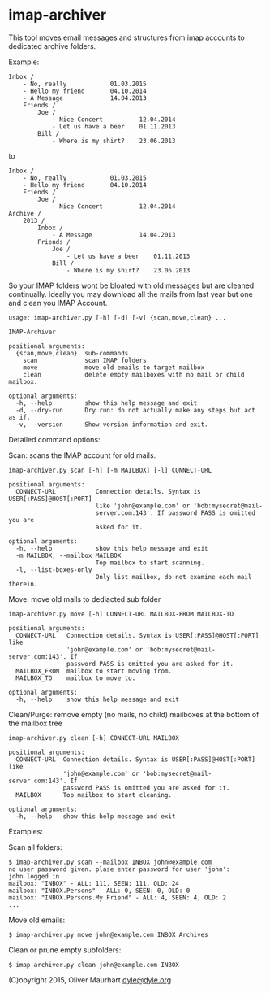 imap-archiver
=============

This tool moves email messages and structures from imap accounts to dedicated archive folders.

Example:

    Inbox /
        - No, really            01.03.2015
        - Hello my friend       04.10.2014
        - A Message             14.04.2013
        Friends /
            Joe /
                - Nice Concert          12.04.2014 
                - Let us have a beer    01.11.2013
            Bill /
                - Where is my shirt?    23.06.2013

to

    Inbox /
        - No, really            01.03.2015
        - Hello my friend       04.10.2014
        Friends /
            Joe /
                - Nice Concert          12.04.2014 
    Archive /
        2013 /
            Inbox /
                - A Message             14.04.2013
            Friends /
                Joe /
                    - Let us have a beer    01.11.2013
                Bill /
                    - Where is my shirt?    23.06.2013

So your IMAP folders wont be bloated with old messages but are cleaned continually. Ideally 
you may download all the mails from last year but one and clean you IMAP Account.

    usage: imap-archiver.py [-h] [-d] [-v] {scan,move,clean} ...

    IMAP-Archiver

    positional arguments:
      {scan,move,clean}  sub-commands
        scan             scan IMAP folders
        move             move old emails to target mailbox
        clean            delete empty mailboxes with no mail or child mailbox.

    optional arguments:
      -h, --help         show this help message and exit
      -d, --dry-run      Dry run: do not actually make any steps but act as if.
      -v, --version      Show version information and exit.


Detailed command options:

Scan: scans the IMAP account for old mails.

    imap-archiver.py scan [-h] [-m MAILBOX] [-l] CONNECT-URL

    positional arguments:
      CONNECT-URL           Connection details. Syntax is USER[:PASS]@HOST[:PORT]
                            like 'john@example.com' or 'bob:mysecret@mail-
                            server.com:143'. If password PASS is omitted you are
                            asked for it.

    optional arguments:
      -h, --help            show this help message and exit
      -m MAILBOX, --mailbox MAILBOX
                            Top mailbox to start scanning.
      -l, --list-boxes-only
                            Only list mailbox, do not examine each mail therein.

Move: move old mails to dediacted sub folder

    imap-archiver.py move [-h] CONNECT-URL MAILBOX-FROM MAILBOX-TO

    positional arguments:
      CONNECT-URL   Connection details. Syntax is USER[:PASS]@HOST[:PORT] like
                    'john@example.com' or 'bob:mysecret@mail-server.com:143'. If
                    password PASS is omitted you are asked for it.
      MAILBOX_FROM  mailbox to start moving from.
      MAILBOX_TO    mailbox to move to.

    optional arguments:
      -h, --help    show this help message and exit

Clean/Purge: remove empty (no mails, no child) mailboxes at the bottom of the mailbox tree

    imap-archiver.py clean [-h] CONNECT-URL MAILBOX

    positional arguments:
      CONNECT-URL  Connection details. Syntax is USER[:PASS]@HOST[:PORT] like
                   'john@example.com' or 'bob:mysecret@mail-server.com:143'. If
                   password PASS is omitted you are asked for it.
      MAILBOX      Top mailbox to start cleaning.

    optional arguments:
      -h, --help   show this help message and exit

Examples:

Scan all folders:

    $ imap-archiver.py scan --mailbox INBOX john@example.com
    no user password given. plase enter password for user 'john':
    john logged in
    mailbox: "INBOX" - ALL: 111, SEEN: 111, OLD: 24
    mailbox: "INBOX.Persons" - ALL: 0, SEEN: 0, OLD: 0
    mailbox: "INBOX.Persons.My Friend" - ALL: 4, SEEN: 4, OLD: 2
    ...

Move old emails:

    $ imap-archiver.py move john@example.com INBOX Archives

Clean or prune empty subfolders:

    $ imap-archiver.py clean john@example.com INBOX 
  



(C)opyright 2015, Oliver Maurhart
dyle@dyle.org


